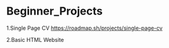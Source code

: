 # Beginner_Projects

1.Single Page CV 
https://roadmap.sh/projects/single-page-cv

2.Basic HTML Website
